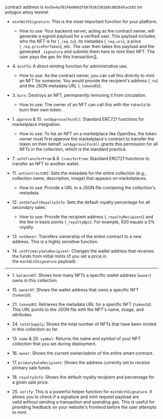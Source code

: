 contract address is `0xd5e4a7B1F649603fb87E5635B168c003E4FacE83` on polygon amoy testnet

-   `mintWithSignature`: This is the most important function for your platform.

    -   How to use: Your backend server, acting as the contract owner, will generate a signed payload for a verified user. This payload includes who the NFT is for (`_req.to`), its metadata (`_req.uri`), a price (`_req.pricePerToken`), etc. The user then takes this payload and the generated `_signature` and submits them here to mint their NFT. The user pays the gas for this transaction[3](https://portal.thirdweb.com/contracts/design-docs/signature-mint).

-   4\. `mintTo`: A direct minting function for administrative use.

    -   How to use: As the contract owner, you can call this directly to mint an NFT for someone. You would provide the recipient's address (`_to`) and the JSON metadata URL (`_tokenURI`).

-   3\. `burn`: Destroys an NFT, permanently removing it from circulation.

    -   How to use: The owner of an NFT can call this with the `tokenId` to burn their own token.

-   1\. `approve` & 10. `setApprovalForAll`: Standard ERC721 functions for marketplace integration.

    -   How to use: To list an NFT on a marketplace like OpenSea, the token owner must first *approve* the marketplace's contract to transfer the token on their behalf. `setApprovalForAll` grants this permission for all NFTs in the collection, which is the standard practice.

-   7\. `safeTransferFrom` & 8. `transferFrom`: Standard ERC721 functions to transfer an NFT to another wallet.

-   11\. `setContractURI`: Sets the metadata for the entire collection (e.g., collection name, description, image) that appears on marketplaces.

    -   How to use: Provide a URL to a JSON file containing the collection's metadata.

-   12\. `setDefaultRoyaltyInfo`: Sets the default royalty percentage for all secondary sales.

    -   How to use: Provide the recipient address (`_royaltyRecipient`) and the fee in basis points (`_royaltyBps`). For example, 500 equals a 5% royalty.

-   13\. `setOwner`: Transfers ownership of the entire contract to a new address. This is a highly sensitive function.

-   14\. `setPrimarySaleRecipient`: Changes the wallet address that receives the funds from initial mints (if you set a price in the `mintWithSignature` payload).


-------------


-   1\. `balanceOf`: Shows how many NFTs a specific wallet address (`owner`) owns in this collection.

-   15\. `ownerOf`: Shows the wallet address that owns a specific NFT (`tokenId`).

-   21\. `tokenURI`: Retrieves the metadata URL for a specific NFT (`tokenId`). This URL points to the JSON file with the NFT's name, image, and attributes.

-   24\. `totalSupply`: Shows the total number of NFTs that have been minted in this collection so far.

-   13\. `name` & 20. `symbol`: Returns the name and symbol of your NFT collection that you set during deployment.

-   16\. `owner`: Shows the current owner/admin of the entire smart contract.

-   17\. `primarySaleRecipient`: Shows the address currently set to receive primary sale funds.

-   18\. `royaltyInfo`: Shows the default royalty recipient and percentage for a given sale price.

-   25\. `verify`: This is a powerful helper function for `mintWithSignature`. It allows you to check if a signature and mint request payload are valid *without* sending a transaction and spending gas. This is useful for providing feedback on your website's frontend before the user attempts to mint.